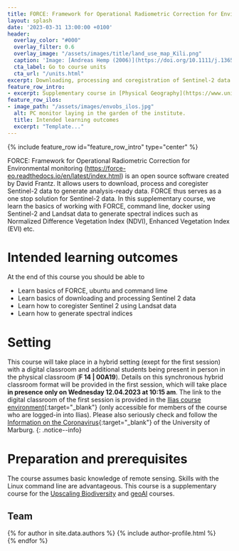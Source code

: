 ```yaml
---
title: FORCE: Framework for Operational Radiometric Correction for Environmental monitoring
layout: splash
date: '2023-03-31 13:00:00 +0100'
header:
  overlay_color: "#000"
  overlay_filter: 0.6
  overlay_image: "/assets/images/title/land_use_map_Kili.png"
  caption: 'Image: [Andreas Hemp (2006)](https://doi.org/10.1111/j.1365-2028.2006.00679.x)'
  cta_label: Go to course units
  cta_url: "/units.html"
excerpt: Downloading, processing and coregistration of Sentinel-2 data
feature_row_intro:
- excerpt: Supplementary course in [Physical Geography](https://www.uni-marburg.de/en/fb19/disciplines/physisch){:target="_blank"} at Marburg University
feature_row_ilos:
- image_path: "/assets/images/envobs_ilos.jpg"
  alt: PC monitor laying in the garden of the institute.
  title: Intended learning outcomes
  excerpt: "Template..."
---
```


{% include feature_row id="feature_row_intro" type="center" %}

FORCE: Framework for Operational Radiometric Correction for Environmental monitoring (https://force-eo.readthedocs.io/en/latest/index.html) is an open source software created by David Frantz. It allows users to download, process and coregister Sentinel-2 data to generate analysis-ready data. FORCE thus serves as a one stop solution for Sentinel-2 data. In this supplementary course, we learn the basics of working with FORCE, command line, docker using Sentinel-2 and Landsat  data to generate spectral indices such as Normalized Difference Vegetation Index (NDVI), Enhanced Vegetation Index (EVI) etc.



# Intended learning outcomes
At the end of this course you should be able to
  
* Learn basics of FORCE, ubuntu and command lime
* Learn basics of downloading and processing Sentinel 2 data
* Learn how to coregister Sentinel 2 using Landsat data
* Learn how to generate spectral indices



# Setting

This course will take place in a hybrid setting (exept for the first session) with a digital classroom and additional students being present in person in the physical classroom (**F 14 | 00A19**).
Details on this synchronous hybrid classroom format will be provided in the first session, which will take place **in presence only on Wednesday 12.04.2023 at 10:15 am**.
The link to the digital classroom of the first session is provided in the [Ilias course environment](https://ilias.uni-marburg.de/goto.php?target=crs_2785662&client_id=UNIMR){:target="_blank"}
 (only accessible for members of the course who are logged-in into Ilias). 
Please also seriously check and follow the [Information on the Coronavirus](https://www.uni-marburg.de/de/universitaet/administration/sicherheit/coronavirus){:target="_blank"} of the University of Marburg.
{: .notice--info}





# Preparation and prerequisites

The course assumes basic knowledge of remote sensing. Skills with the Linux command line are advantageous. This course is a supplementary course for the [Upscaling Biodiversity](https://geomoer.github.io/moer-mpg-upscaling/) and [geoAI](https://geomoer.github.io/geoAI/) courses.


## Team

{% for author in site.data.authors %}
  {% include author-profile.html %}
 <br />
{% endfor %}


